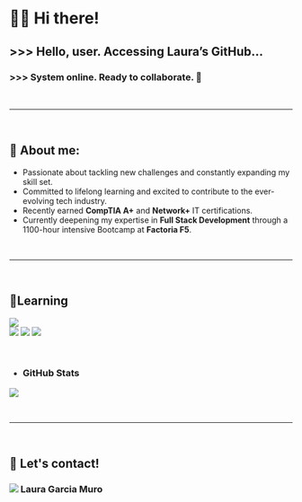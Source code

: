 # :raising_hand_woman: Hi there!

## >>> Hello, user. Accessing Laura’s GitHub...  
### >>> System online. Ready to collaborate. 👾  
<br>
<hr>
<br>

## :milky_way: About me:

- Passionate about tackling new challenges and constantly expanding my skill set.
- Committed to lifelong learning and excited to contribute to the ever-evolving tech industry.
- Recently earned **CompTIA A+** and **Network+** IT certifications.
- Currently deepening my expertise in **Full Stack Development** through a 1100-hour intensive Bootcamp at **Factoria F5**.

<br>
<hr>
<br>

## :mechanical_arm:Learning 
![](https://img.shields.io/badge/HTML5-E34F26?style=for-the-badge&logo=html5&logoColor=white) 	
![](https://img.shields.io/badge/CSS3-1572B6?style=for-the-badge&logo=css3&logoColor=white)
![](https://img.shields.io/badge/JavaScript-F7DF1E?style=for-the-badge&logo=javascript&logoColor=black)
![](https://img.shields.io/badge/React-20232A?style=for-the-badge&logo=react&logoColor=61DAFB)

<br>

* ### GitHub Stats
![](http://github-profile-summary-cards.vercel.app/api/cards/stats?username=laura-gm-456&theme=default)

<br>
<hr>
<br>

## :busts_in_silhouette: Let's contact!
### ![](https://img.shields.io/badge/LinkedIn-0077B5?style=for-the-badge&logo=linkedin&logoColor=white) Laura Garcia Muro




<!---
laura-gm-456/laura-gm-456 is a ✨ special ✨ repository because its `README.md` (this file) appears on your GitHub profile.
You can click the Preview link to take a look at your changes.
--->
